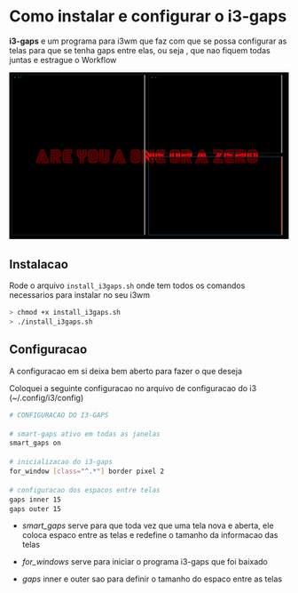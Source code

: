 # Como instalar e configurar o i3-gaps

**i3-gaps** e um programa para i3wm que faz com que se possa configurar as telas para que se tenha gaps entre elas, ou seja , que nao fiquem todas juntas e estrague o Workflow

<img src="../images/i3-gaps.png">

## Instalacao

Rode o arquivo `install_i3gaps.sh` onde tem todos os comandos necessarios para instalar no seu i3wm

```bash
> chmod +x install_i3gaps.sh
> ./install_i3gaps.sh
```

## Configuracao

A configuracao em si deixa bem aberto para fazer o que deseja

Coloquei a seguinte configuracao no arquivo de configuracao do i3 (~/.config/i3/config)

```sh
# CONFIGURACAO DO I3-GAPS

# smart-gaps ativo em todas as janelas
smart_gaps on

# inicializacao do i3-gaps
for_window [class="^.*"] border pixel 2

# configuracao dos espacos entre telas
gaps inner 15
gaps outer 15
```

* _smart_gaps_ serve para que toda vez que uma tela nova e aberta, ele coloca espaco entre as telas e redefine o tamanho da informacao das telas

* _for_windows_ serve para iniciar o programa i3-gaps que foi baixado

* _gaps_ inner e outer sao para definir o tamanho do espaco entre as telas